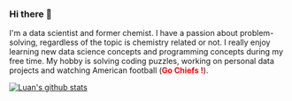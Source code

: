 ### Hi there 👋

I'm a data scientist and former chemist. I have a passion about problem-solving, regardless of the topic is chemistry related or not. I really enjoy learning new data science concepts and programming concepts during my free time. My hobby is solving coding puzzles, working on personal data projects and watching American football (<span style="color:red;"><b>Go Chiefs !</b></span>).

[![Luan's github stats](https://github-readme-stats.vercel.app/api?username=lnguyen7-ops)](https://github.com/anuraghazra/github-readme-stats)
<!--
**lnguyen7-ops/lnguyen7-ops** is a ✨ _special_ ✨ repository because its `README.md` (this file) appears on your GitHub profile.

Here are some ideas to get you started:

- 🔭 I’m currently working on ...
- 🌱 I’m currently learning ...
- 👯 I’m looking to collaborate on ...
- 🤔 I’m looking for help with ...
- 💬 Ask me about ...
- 📫 How to reach me: ...
- 😄 Pronouns: ...
- ⚡ Fun fact: ...
-->
